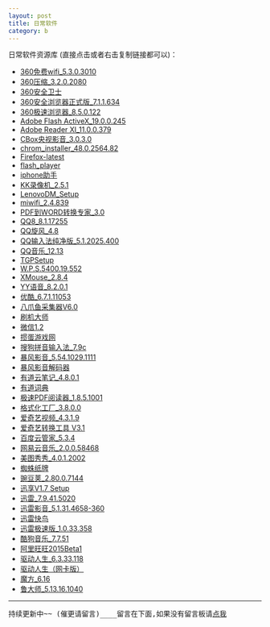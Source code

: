 ```yaml
---
layout: post
title: 日常软件
category: b
---
```


日常软件资源库 (直接点击或者右击复制链接都可以)：

* [360免费wifi_5.3.0.3010]
* [360压缩_3.2.0.2080]
* [360安全卫士]
* [360安全浏览器正式版_7.1.1.634]
* [360极速浏览器_8.5.0.122]
* [Adobe Flash ActiveX_19.0.0.245]
* [Adobe Reader XI_11.0.0.379]
* [CBox央视影音_3.0.3.0]
* [chrom_installer_48.0.2564.82]
* [Firefox-latest]
* [flash_player]
* [iphone助手]
* [KK录像机_2.5.1]
* [LenovoDM_Setup]
* [miwifi_2.4.839]
* [PDF到WORD转换专家_3.0]
* [QQ8_8.1.17255]
* [QQ旋风_4.8]
* [QQ输入法纯净版_5.1.2025.400]
* [QQ音乐_12.13]
* [TGPSetup]
* [W.P.S.5400.19.552]
* [XMouse_2.8.4]
* [YY语音_8.2.0.1]
* [优酷_6.7.1.11053]
* [八爪鱼采集器V6.0]
* [刷机大师]
* [微信1.2]
* [掼蛋游戏网]
* [搜狗拼音输入法_7.9c]
* [暴风影音_5.54.1029.1111]
* [暴风影音解码器]
* [有道云笔记_4.8.0.1]
* [有道词典]
* [极速PDF阅读器_1.8.5.1001]
* [格式化工厂_3.8.0.0]
* [爱奇艺视频_4.3.1.9]
* [爱奇艺转换工具 V3.1]
* [百度云管家_5.3.4]
* [网易云音乐_2.0.0.58468]
* [美图秀秀_4.0.1.2002]
* [蜘蛛纸牌]
* [豌豆荚_2.80.0.7144]
* [迅享V1.7 Setup]
* [迅雷_7.9.41.5020]
* [迅雷影音_5.1.31.4658-360]
* [迅雷快鸟]
* [迅雷极速版_1.0.33.358]
* [酷狗音乐_7.7.51]
* [阿里旺旺2015Beta1]
* [驱动人生_6.3.33.118]
* [驱动人生（网卡版）]
* [魔方_6.16]
* [鲁大师_5.13.16.1040]

-----------
	
<pre id="prexx1">持续更新中~~ (催更请留言)____留言在下面,如果没有留言板请<a href="/jekyll_warehouse/posts/daily-software.html">点我</a></pre>


[360免费wifi_5.3.0.3010]:http://7xrtds.com1.z0.glb.clouddn.com/WJ%2F360%E5%85%8D%E8%B4%B9wifi_5.3.0.3010.exe
[360压缩_3.2.0.2080]:http://7xrtds.com1.z0.glb.clouddn.com/WJ%2F360%E5%8E%8B%E7%BC%A9_3.2.0.2080.exe
[360安全卫士]:http://7xrtds.com1.z0.glb.clouddn.com/WJ%2F360%E5%AE%89%E5%85%A8%E5%8D%AB%E5%A3%AB.exe
[360安全浏览器正式版_7.1.1.634]:http://7xrtds.com1.z0.glb.clouddn.com/WJ%2F360%E5%AE%89%E5%85%A8%E6%B5%8F%E8%A7%88%E5%99%A8%E6%AD%A3%E5%BC%8F%E7%89%88_7.1.1.634.exe
[360极速浏览器_8.5.0.122]:http://7xrtds.com1.z0.glb.clouddn.com/WJ%2F360%E6%9E%81%E9%80%9F%E6%B5%8F%E8%A7%88%E5%99%A8_8.5.0.122.exe
[Adobe Flash ActiveX_19.0.0.245]:http://7xrtds.com1.z0.glb.clouddn.com/WJ%2FAdobe%20Flash%20ActiveX_19.0.0.245.exe
[Adobe Reader XI_11.0.0.379]:http://7xrtds.com1.z0.glb.clouddn.com/WJ%2FAdobe%20Reader%20XI_11.0.0.379.exe
[CBox央视影音_3.0.3.0]:http://7xrtds.com1.z0.glb.clouddn.com/WJ%2FCBox%E5%A4%AE%E8%A7%86%E5%BD%B1%E9%9F%B3_3.0.3.0.exe
[chrom_installer_48.0.2564.82]:http://7xrtds.com1.z0.glb.clouddn.com/WJ%2FChrome_47.0.2526.106.exe
[Firefox-latest]:http://7xrtds.com1.z0.glb.clouddn.com/WJ%2FFirefox_43.0.exe
[flash_player]:http://7xrtds.com1.z0.glb.clouddn.com/WJ2%2Fflash_player.exe
[iphone助手]:http://7xrtds.com1.z0.glb.clouddn.com/WJ%2Fiphone%E5%8A%A9%E6%89%8B.zip
[KK录像机_2.5.1]:http://7xrtds.com1.z0.glb.clouddn.com/WJ%2FKK%E5%BD%95%E5%83%8F%E6%9C%BA_2.5.1.exe
[LenovoDM_Setup]:http://7xrtds.com1.z0.glb.clouddn.com/WJ%2FLenovoDM_Setup.exe
[miwifi_2.4.839]:http://7xrtds.com1.z0.glb.clouddn.com/WJ%2Fmiwifi_2.4.839.exe
[PDF到WORD转换专家_3.0]:http://7xrtds.com1.z0.glb.clouddn.com/WJ%2FPDF%E5%88%B0WORD%E8%BD%AC%E6%8D%A2%E4%B8%93%E5%AE%B6_3.0.exe
[QQ8_8.1.17255]:http://7xrtds.com1.z0.glb.clouddn.com/WJ%2FQQ7_7.8.16379.0.exe
[QQ旋风_4.8]:http://7xrtds.com1.z0.glb.clouddn.com/WJ%2FQQ%E6%97%8B%E9%A3%8E_4.8.exe
[QQ输入法纯净版_5.1.2025.400]:http://7xrtds.com1.z0.glb.clouddn.com/WJ%2FQQ%E8%BE%93%E5%85%A5%E6%B3%95%E7%BA%AF%E5%87%80%E7%89%88_5.1.2025.400.exe
[QQ音乐_12.13]:http://7xrtds.com1.z0.glb.clouddn.com/WJ%2FQQ%E9%9F%B3%E4%B9%90_12.13.exe
[TGPSetup]:http://7xrtds.com1.z0.glb.clouddn.com/WJ%2FTGP_1.24.1.3225.exe
[W.P.S.5400.19.552]:http://7xrtds.com1.z0.glb.clouddn.com/WJ2%2FW.P.S.5400.19.552.exe
[XMouse_2.8.4]:http://7xrtds.com1.z0.glb.clouddn.com/WJ%2FXMouse_2.8.4.exe
[YY语音_8.2.0.1]:http://7xrtds.com1.z0.glb.clouddn.com/WJ%2FYY%E8%AF%AD%E9%9F%B3_8.2.0.1.exe
[优酷_6.7.1.11053]:http://7xrtds.com1.z0.glb.clouddn.com/WJ%2F%E4%BC%98%E9%85%B7_6.7.1.11053.exe
[八爪鱼采集器V6.0]:http://7xrtds.com1.z0.glb.clouddn.com/WJ2%2F%E5%85%AB%E7%88%AA%E9%B1%BC%E9%87%87%E9%9B%86%E5%99%A8V6.0.exe
[刷机大师]:http://7xrtds.com1.z0.glb.clouddn.com/WJ%2F%E5%88%B7%E6%9C%BA%E5%A4%A7%E5%B8%88.exe
[微信1.2]:http://7xrtds.com1.z0.glb.clouddn.com/WJ%2F%E5%BE%AE%E4%BF%A11.2.exe
[掼蛋游戏网]:http://7xrtds.com1.z0.glb.clouddn.com/WJ%2F%E6%8E%BC%E8%9B%8B%E6%B8%B8%E6%88%8F%E7%BD%91.exe
[搜狗拼音输入法_7.9c]:http://7xrtds.com1.z0.glb.clouddn.com/WJ%2F%E6%90%9C%E7%8B%97%E6%8B%BC%E9%9F%B3%E8%BE%93%E5%85%A5%E6%B3%95_78e.exe
[文件批量命名工具 2.712]:http://7xrtds.com1.z0.glb.clouddn.com/WJ%2F%E6%96%87%E4%BB%B6%E6%89%B9%E9%87%8F%E5%91%BD%E5%90%8D%E5%B7%A5%E5%85%B7%202.712_x64.exe
[暴风影音_5.54.1029.1111]:http://7xrtds.com1.z0.glb.clouddn.com/WJ%2F%E6%9A%B4%E9%A3%8E%E5%BD%B1%E9%9F%B3_5.54.1029.1111.exe
[暴风影音解码器]:http://7xrtds.com1.z0.glb.clouddn.com/WJ%2F%E6%9A%B4%E9%A3%8E%E5%BD%B1%E9%9F%B3%E8%A7%A3%E7%A0%81%E5%99%A8.rar
[有道云笔记_4.8.0.1]:http://7xrtds.com1.z0.glb.clouddn.com/WJ2%2Fyoudaonote_4.8.0.1_alading.1458799464.exe
[有道词典]:http://7xrtds.com1.z0.glb.clouddn.com/WJ%2F%E6%9C%89%E9%81%93%E8%AF%8D%E5%85%B8.exe
[极速PDF阅读器_1.8.5.1001]:http://7xrtds.com1.z0.glb.clouddn.com/WJ%2F%E6%9E%81%E9%80%9FPDF%E9%98%85%E8%AF%BB%E5%99%A8_1.8.5.1001.exe
[格式化工厂_3.8.0.0]:http://7xrtds.com1.z0.glb.clouddn.com/WJ%2F%E6%A0%BC%E5%BC%8F%E5%8C%96%E5%B7%A5%E5%8E%82_3.8.0.0.exe
[爱奇艺视频_4.3.1.9]:http://7xrtds.com1.z0.glb.clouddn.com/WJ%2F%E7%88%B1%E5%A5%87%E8%89%BA%E8%A7%86%E9%A2%91_4.2.1.7.exe
[爱奇艺转换工具 V3.1]:http://7xrtds.com1.z0.glb.clouddn.com/WJ2%2F%E7%88%B1%E5%A5%87%E8%89%BA%E8%BD%AC%E6%8D%A2%E5%B7%A5%E5%85%B7%20V3.1.zip
[百度云管家_5.3.4]:http://7xrtds.com1.z0.glb.clouddn.com/WJ%2F%E7%99%BE%E5%BA%A6%E4%BA%91%E7%AE%A1%E5%AE%B6_5.3.4.exe
[网易云音乐_2.0.0.58468]:http://7xrtds.com1.z0.glb.clouddn.com/WJ%2F%E7%BD%91%E6%98%93%E4%BA%91%E9%9F%B3%E4%B9%90.exe
[美图秀秀_4.0.1.2002]:http://7xrtds.com1.z0.glb.clouddn.com/WJ%2F%E7%BE%8E%E5%9B%BE%E7%A7%80%E7%A7%80_4.0.1.2002.bd.exe
[蜘蛛纸牌]:http://7xrtds.com1.z0.glb.clouddn.com/WJ%2F%E8%9C%98%E8%9B%9B%E7%BA%B8%E7%89%8C.exe
[豌豆荚_2.80.0.7144]:http://7xrtds.com1.z0.glb.clouddn.com/WJ%2F%E8%B1%8C%E8%B1%86%E8%8D%9A_2.80.0.7144.exe
[迅享V1.7 Setup]:http://7xrtds.com1.z0.glb.clouddn.com/WJ%2F%E8%BF%85%E4%BA%ABV1.7%20Setup.exe
[迅雷_7.9.41.5020]:http://7xrtds.com1.z0.glb.clouddn.com/WJ%2F%E8%BF%85%E9%9B%B7_7.9.41.5020.exe
[迅雷影音_5.1.31.4658-360]:http://7xrtds.com1.z0.glb.clouddn.com/WJ%2F%E8%BF%85%E9%9B%B7%E5%BD%B1%E9%9F%B3_5.1.27.4361-360.exe
[迅雷快鸟]:http://7xrtds.com1.z0.glb.clouddn.com/WJ2%2FXLNetAccSetup.exe
[迅雷极速版_1.0.33.358]:http://7xrtds.com1.z0.glb.clouddn.com/WJ%2F%E8%BF%85%E9%9B%B7%E6%9E%81%E9%80%9F%E7%89%881.0.32.350.exe
[酷狗音乐_7.7.51]:http://7xrtds.com1.z0.glb.clouddn.com/WJ%2F%E9%85%B7%E7%8B%97%E9%9F%B3%E4%B9%90_7.7.51.exe
[阿里旺旺2015Beta1]:http://7xrtds.com1.z0.glb.clouddn.com/WJ%2F%E9%98%BF%E9%87%8C%E6%97%BA%E6%97%BA2015Beta1.exe
[驱动人生_6.3.33.118]:http://7xrtds.com1.z0.glb.clouddn.com/WJ%2F%E9%A9%B1%E5%8A%A8%E4%BA%BA%E7%94%9F_6.3.33.118.exe
[驱动人生（网卡版）]:http://7xrtds.com1.z0.glb.clouddn.com/WJ%2F%E9%A9%B1%E5%8A%A8%E4%BA%BA%E7%94%9F%EF%BC%88%E7%BD%91%E5%8D%A1%E7%89%88%EF%BC%89.exe
[魔方_6.16]:http://7xrtds.com1.z0.glb.clouddn.com/WJ2%2Fpcmastersetup_6.16.exe
[鲁大师_5.13.16.1040]:http://7xrtds.com1.z0.glb.clouddn.com/WJ%2F%E9%B2%81%E5%A4%A7%E5%B8%88_5.12.15.1185.exe